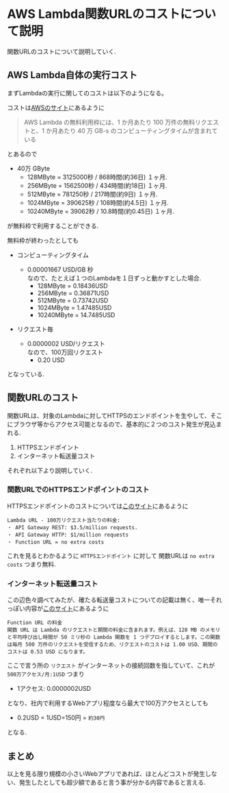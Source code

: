 # AWS Lambda関数URLのコストについて説明

関数URLのコストについて説明していく.

## AWS Lambda自体の実行コスト

まずLambdaの実行に関してのコストは以下のようになる。

コストは[AWSのサイト](https://docs.aws.amazon.com/ja_jp/whitepapers/latest/how-aws-pricing-works/aws-lambda.html)にあるように
> AWS Lambda の無料利用枠には、1 か月あたり 100 万件の無料リクエストと、1 か月あたり 40 万 GB-s のコンピューティングタイムが含まれている

とあるので

- 40万 GByte
  - 128MByte = 3125000秒 / 868時間(約36日) １ヶ月.
  - 256MByte = 1562500秒 / 434時間(約18日) １ヶ月.
  - 512MByte = 781250秒 / 217時間(約9日) １ヶ月.
  - 1024MByte = 390625秒 / 108時間(約4.5日) １ヶ月.
  - 10240MByte = 39062秒 / 10.8時間(約0.45日) １ヶ月.

が無料枠で利用することができる.

無料枠が終わったとしても

- コンピューティングタイム
  - 0.00001667 USD/GB 秒<br>
  なので、たとえば１つのLambdaを１日ずっと動かすとした場合.
    - 128MByte = 0.18436USD
    - 256MByte = 0.36871USD
    - 512MByte = 0.73742USD
    - 1024MByte = 1.47485USD
    - 10240MByte = 14.7485USD

- リクエスト毎
  - 0.0000002 USD/リクエスト<br>
  なので、100万回リクエスト
    - 0.20 USD

となっている.

## 関数URLのコスト

関数URLは、対象のLambdaに対してHTTPSのエンドポイントを生やして、そこにブラウザ等からアクセス可能となるので、基本的に２つのコスト発生が見込まれる.

1. HTTPSエンドポイント
2. インターネット転送量コスト

それぞれ以下より説明していく.

### 関数URLでのHTTPSエンドポイントのコスト

HTTPSエンドポイントのコストについては[このサイト](https://www.ragate.co.jp/blog/articles/12061)にあるように
~~~
Lambda URL - 100万リクエスト当たりの料金:
・ API Gateway REST: $3.5/million requests.
・ API Gateway HTTP: $1/million requests
・ Function URL = no extra costs
~~~

これを見るとわかるように `HTTPSエンドポイント` に対して 関数URLは `no extra costs` つまり無料.

### インターネット転送量コスト

この辺色々調べてみたが、確たる転送量コストについての記載は無く、唯一それっぽい内容が[このサイト](https://aws.amazon.com/jp/blogs/news/announcing-aws-lambda-function-urls-built-in-https-endpoints-for-single-function-microservices/)にあるように
~~~
Function URL の料金
関数 URL は Lambda のリクエストと期間の料金に含まれます。例えば、128 MB のメモリと平均呼び出し時間が 50 ミリ秒の Lambda 関数を 1 つデプロイするとします。この関数は毎月 500 万件のリクエストを受信するため、リクエストのコストは 1.00 USD、期間のコストは 0.53 USD になります。
~~~

ここで言う所の `リクエスト` がインターネットの接続回数を指していて、これが `500万アクセス/月:1USD` つまり
- 1アクセス: 0.0000002USD

となり、社内で利用するWebアプリ程度なら最大で100万アクセスとしても
- 0.2USD = 1USD=150円 = `約30円`

となる.

## まとめ

以上を見る限り規模の小さいWebアプリであれば、ほとんどコストが発生しない、発生したとしても超少額であると言う事が分かる内容であると言える.

